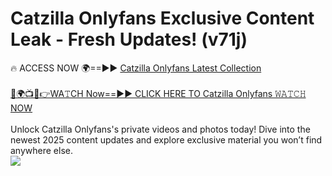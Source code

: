 # Catzilla Onlyfans Exclusive Content Leak - Fresh Updates! (v71j)

🔥 ACCESS NOW 🌍==►► <a href="https://tinyurl.com/kvy9nzfs" rel="nofollow">Catzilla Onlyfans Latest Collection</a>
<br><br>
[🔴🌍📺📱👉WA𝚃CH Now==►► CLICK HERE TO Catzilla Onlyfans 𝚆𝙰𝚃𝙲𝙷 NOW](https://tinyurl.com/kvy9nzfs)
<br><br>
Unlock Catzilla Onlyfans's private videos and photos today! Dive into the newest 2025 content updates and explore exclusive material you won’t find anywhere else.
<br>
<a href="https://tinyurl.com/kvy9nzfs" rel="nofollow" data-target="animated-image.originalLink"><img src="https://camo.githubusercontent.com/8a4f000d20f83aca3bf7ec5f350d767afa0574a8a352519fd8cfa583a6f93a33/68747470733a2f2f692e696d6775722e636f6d2f644a486b345a712e676966" data-canonical-src="https://i.imgur.com/dJHk4Zq.gif" style="max-width: 100%; display: inline-block;" data-target="animated-image.originalImage"></a>
<br>
